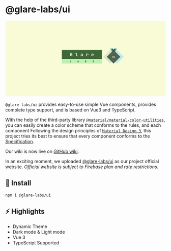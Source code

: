# @glare-labs/ui

![Glare UI Logo](./docs/logo.png)

`@glare-labs/ui` provides easy-to-use simple Vue components, provides complete type support, and is based on Vue3 and TypeScript.

With the help of the third-party library [`@material/material-color-utilities`](https://github.com/material-foundation/material-color-utilities), you can easily create a color scheme that conforms to the rules, and each component Following the design principles of [`Material Design 3`](https://m3.material.io/), this project tries its best to ensure that every component conforms to the [Specification](https://www.w3.org/TR/wai-aria-1.2/#abstract).

Our wiki is now live on [GitHub wiki](https://github.com/glare-labs/ui/wiki).

In an exciting moment, we uploaded [@glare-labs/ui](https://anti-mage.web.app) as our project official website. _Official website is subject to Firebase plan and rate restrictions._

## :eyes: Install

```
npm i @glare-labs/ui
```

## :zap: Highlights

+ Dynamic Theme
+ Dark mode & Light mode
+ Vue 3
+ TypeScript Supported
